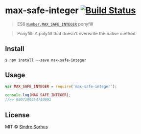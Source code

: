 # max-safe-integer [![Build Status](https://travis-ci.org/sindresorhus/max-safe-integer.svg?branch=master)](https://travis-ci.org/sindresorhus/max-safe-integer)

> ES6 [`Number.MAX_SAFE_INTEGER`](https://developer.mozilla.org/en-US/docs/Web/JavaScript/Reference/Global_Objects/Number/MAX_SAFE_INTEGER) ponyfill

> Ponyfill: A polyfill that doesn't overwrite the native method


## Install

```
$ npm install --save max-safe-integer
```


## Usage

```js
var MAX_SAFE_INTEGER = require('max-safe-integer');

console.log(MAX_SAFE_INTEGER);
//=> 9007199254740991
```


## License

MIT © [Sindre Sorhus](http://sindresorhus.com)
